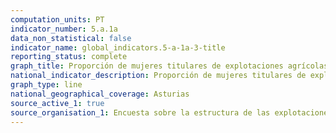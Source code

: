 ```yaml
---
computation_units: PT
indicator_number: 5.a.1a
data_non_statistical: false
indicator_name: global_indicators.5-a-1a-3-title
reporting_status: complete
graph_title: Proporción de mujeres titulares de explotaciones agrícolas, respecto al total de mujeres trabajadoras en la agricultura
national_indicator_description: Proporción de mujeres titulares de explotaciones agrícolas, respecto al total de mujeres trabajadoras en la agricultura
graph_type: line
national_geographical_coverage: Asturias
source_active_1: true
source_organisation_1: Encuesta sobre la estructura de las explotaciones agrícolas, INE
---
```

